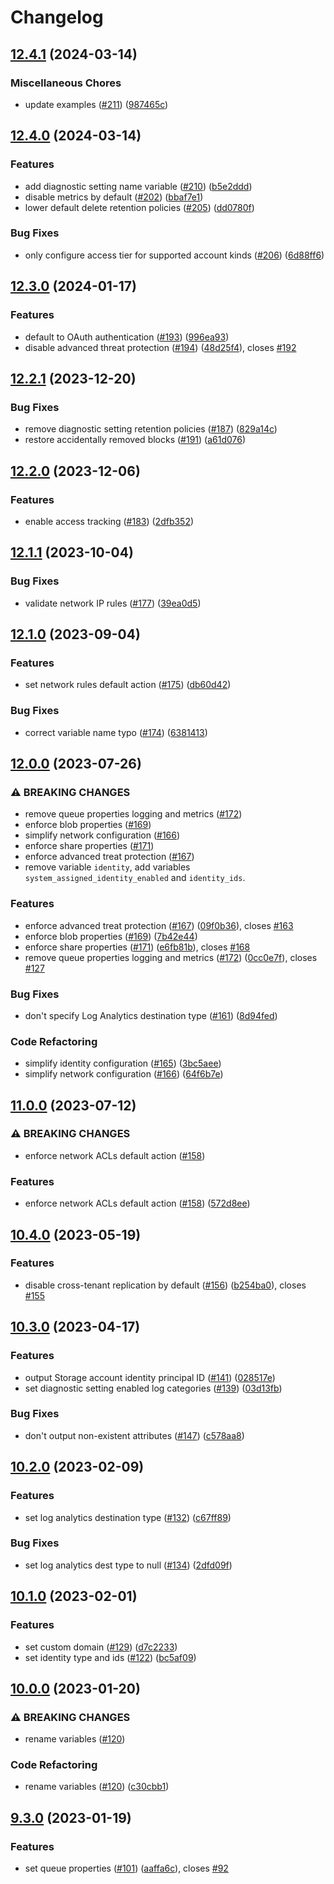 # Changelog

## [12.4.1](https://github.com/equinor/terraform-azurerm-storage/compare/v12.4.0...v12.4.1) (2024-03-14)


### Miscellaneous Chores

* update examples ([#211](https://github.com/equinor/terraform-azurerm-storage/issues/211)) ([987465c](https://github.com/equinor/terraform-azurerm-storage/commit/987465c0fd1a084747b0df4bb1defe7acae7d2b2))

## [12.4.0](https://github.com/equinor/terraform-azurerm-storage/compare/v12.3.0...v12.4.0) (2024-03-14)


### Features

* add diagnostic setting name variable ([#210](https://github.com/equinor/terraform-azurerm-storage/issues/210)) ([b5e2ddd](https://github.com/equinor/terraform-azurerm-storage/commit/b5e2dddcd77115209aecbce04441cbff8414103d))
* disable metrics by default ([#202](https://github.com/equinor/terraform-azurerm-storage/issues/202)) ([bbaf7e1](https://github.com/equinor/terraform-azurerm-storage/commit/bbaf7e10f69f4a8bf18b7fdcc018b24c8bb202e3))
* lower default delete retention policies ([#205](https://github.com/equinor/terraform-azurerm-storage/issues/205)) ([dd0780f](https://github.com/equinor/terraform-azurerm-storage/commit/dd0780f4386da768f9565842ea5cfe6f36dd6d16))


### Bug Fixes

* only configure access tier for supported account kinds ([#206](https://github.com/equinor/terraform-azurerm-storage/issues/206)) ([6d88ff6](https://github.com/equinor/terraform-azurerm-storage/commit/6d88ff6673d4228e785042ceb711e4a68ae35203))

## [12.3.0](https://github.com/equinor/terraform-azurerm-storage/compare/v12.2.1...v12.3.0) (2024-01-17)


### Features

* default to OAuth authentication ([#193](https://github.com/equinor/terraform-azurerm-storage/issues/193)) ([996ea93](https://github.com/equinor/terraform-azurerm-storage/commit/996ea9379269ef7e71698847f8a27ec18c8995b7))
* disable advanced threat protection ([#194](https://github.com/equinor/terraform-azurerm-storage/issues/194)) ([48d25f4](https://github.com/equinor/terraform-azurerm-storage/commit/48d25f476a3f1ca247bdd1a9e1947e86d960adb0)), closes [#192](https://github.com/equinor/terraform-azurerm-storage/issues/192)

## [12.2.1](https://github.com/equinor/terraform-azurerm-storage/compare/v12.2.0...v12.2.1) (2023-12-20)


### Bug Fixes

* remove diagnostic setting retention policies ([#187](https://github.com/equinor/terraform-azurerm-storage/issues/187)) ([829a14c](https://github.com/equinor/terraform-azurerm-storage/commit/829a14c27461386eb14b6eb46632baa6f6baa9e4))
* restore accidentally removed blocks ([#191](https://github.com/equinor/terraform-azurerm-storage/issues/191)) ([a61d076](https://github.com/equinor/terraform-azurerm-storage/commit/a61d076f37565642aab7818fdb998c5dc576bf2e))

## [12.2.0](https://github.com/equinor/terraform-azurerm-storage/compare/v12.1.1...v12.2.0) (2023-12-06)


### Features

* enable access tracking ([#183](https://github.com/equinor/terraform-azurerm-storage/issues/183)) ([2dfb352](https://github.com/equinor/terraform-azurerm-storage/commit/2dfb35245fb35ffadf9251e3093c04bc558629ce))

## [12.1.1](https://github.com/equinor/terraform-azurerm-storage/compare/v12.1.0...v12.1.1) (2023-10-04)


### Bug Fixes

* validate network IP rules ([#177](https://github.com/equinor/terraform-azurerm-storage/issues/177)) ([39ea0d5](https://github.com/equinor/terraform-azurerm-storage/commit/39ea0d5fb2c01be7c0eb093abd2516b0c3d0fcd0))

## [12.1.0](https://github.com/equinor/terraform-azurerm-storage/compare/v12.0.0...v12.1.0) (2023-09-04)


### Features

* set network rules default action ([#175](https://github.com/equinor/terraform-azurerm-storage/issues/175)) ([db60d42](https://github.com/equinor/terraform-azurerm-storage/commit/db60d4294fa077029cc1747195cef959c909e8d4))


### Bug Fixes

* correct variable name typo ([#174](https://github.com/equinor/terraform-azurerm-storage/issues/174)) ([6381413](https://github.com/equinor/terraform-azurerm-storage/commit/638141311b16edc82599211a32761114ad6281d5))

## [12.0.0](https://github.com/equinor/terraform-azurerm-storage/compare/v11.0.0...v12.0.0) (2023-07-26)


### ⚠ BREAKING CHANGES

* remove queue properties logging and metrics ([#172](https://github.com/equinor/terraform-azurerm-storage/issues/172))
* enforce blob properties ([#169](https://github.com/equinor/terraform-azurerm-storage/issues/169))
* simplify network configuration ([#166](https://github.com/equinor/terraform-azurerm-storage/issues/166))
* enforce share properties ([#171](https://github.com/equinor/terraform-azurerm-storage/issues/171))
* enforce advanced treat protection ([#167](https://github.com/equinor/terraform-azurerm-storage/issues/167))
* remove variable `identity`, add variables `system_assigned_identity_enabled` and `identity_ids`.

### Features

* enforce advanced treat protection ([#167](https://github.com/equinor/terraform-azurerm-storage/issues/167)) ([09f0b36](https://github.com/equinor/terraform-azurerm-storage/commit/09f0b36b3d16ca9df51c569d0cc0051ed9e8cb6a)), closes [#163](https://github.com/equinor/terraform-azurerm-storage/issues/163)
* enforce blob properties ([#169](https://github.com/equinor/terraform-azurerm-storage/issues/169)) ([7b42e44](https://github.com/equinor/terraform-azurerm-storage/commit/7b42e44ade80330e76ec09588e8b7e16fcba716f))
* enforce share properties ([#171](https://github.com/equinor/terraform-azurerm-storage/issues/171)) ([e6fb81b](https://github.com/equinor/terraform-azurerm-storage/commit/e6fb81b3f575a2e39082a52f3c94951fb0a2ead6)), closes [#168](https://github.com/equinor/terraform-azurerm-storage/issues/168)
* remove queue properties logging and metrics ([#172](https://github.com/equinor/terraform-azurerm-storage/issues/172)) ([0cc0e7f](https://github.com/equinor/terraform-azurerm-storage/commit/0cc0e7f127e35cef663e57141e4832f45124e3a4)), closes [#127](https://github.com/equinor/terraform-azurerm-storage/issues/127)


### Bug Fixes

* don't specify Log Analytics destination type ([#161](https://github.com/equinor/terraform-azurerm-storage/issues/161)) ([8d94fed](https://github.com/equinor/terraform-azurerm-storage/commit/8d94fed5fc197d64cfbe7cd2ad5e31d117cda612))


### Code Refactoring

* simplify identity configuration ([#165](https://github.com/equinor/terraform-azurerm-storage/issues/165)) ([3bc5aee](https://github.com/equinor/terraform-azurerm-storage/commit/3bc5aee844d813d32be85afc840c8ef34c988382))
* simplify network configuration ([#166](https://github.com/equinor/terraform-azurerm-storage/issues/166)) ([64f6b7e](https://github.com/equinor/terraform-azurerm-storage/commit/64f6b7e704b985b073c30fd65fa49e910acfdfcb))

## [11.0.0](https://github.com/equinor/terraform-azurerm-storage/compare/v10.4.0...v11.0.0) (2023-07-12)


### ⚠ BREAKING CHANGES

* enforce network ACLs default action ([#158](https://github.com/equinor/terraform-azurerm-storage/issues/158))

### Features

* enforce network ACLs default action ([#158](https://github.com/equinor/terraform-azurerm-storage/issues/158)) ([572d8ee](https://github.com/equinor/terraform-azurerm-storage/commit/572d8eea8ab1f6361e6fcef54372ca2af9ad0e71))

## [10.4.0](https://github.com/equinor/terraform-azurerm-storage/compare/v10.3.0...v10.4.0) (2023-05-19)


### Features

* disable cross-tenant replication by default ([#156](https://github.com/equinor/terraform-azurerm-storage/issues/156)) ([b254ba0](https://github.com/equinor/terraform-azurerm-storage/commit/b254ba001b5e89cfaf5e1a2c4627303011d2b5fe)), closes [#155](https://github.com/equinor/terraform-azurerm-storage/issues/155)

## [10.3.0](https://github.com/equinor/terraform-azurerm-storage/compare/v10.2.0...v10.3.0) (2023-04-17)


### Features

* output Storage account identity principal ID ([#141](https://github.com/equinor/terraform-azurerm-storage/issues/141)) ([028517e](https://github.com/equinor/terraform-azurerm-storage/commit/028517e113b87652264337455492058b66b5440c))
* set diagnostic setting enabled log categories ([#139](https://github.com/equinor/terraform-azurerm-storage/issues/139)) ([03d13fb](https://github.com/equinor/terraform-azurerm-storage/commit/03d13fbca8c7bf9ddecf6dd2342eb419620b379d))


### Bug Fixes

* don't output non-existent attributes ([#147](https://github.com/equinor/terraform-azurerm-storage/issues/147)) ([c578aa8](https://github.com/equinor/terraform-azurerm-storage/commit/c578aa82f32687f963b1baf6a97afb66bcf86a64))

## [10.2.0](https://github.com/equinor/terraform-azurerm-storage/compare/v10.1.0...v10.2.0) (2023-02-09)


### Features

* set log analytics destination type ([#132](https://github.com/equinor/terraform-azurerm-storage/issues/132)) ([c67ff89](https://github.com/equinor/terraform-azurerm-storage/commit/c67ff892e31501cf32cbde219aaf7e89751b9bc9))


### Bug Fixes

* set log analytics dest type to null ([#134](https://github.com/equinor/terraform-azurerm-storage/issues/134)) ([2dfd09f](https://github.com/equinor/terraform-azurerm-storage/commit/2dfd09fe05366531807d0d823a18f3607e322135))

## [10.1.0](https://github.com/equinor/terraform-azurerm-storage/compare/v10.0.0...v10.1.0) (2023-02-01)


### Features

* set custom domain ([#129](https://github.com/equinor/terraform-azurerm-storage/issues/129)) ([d7c2233](https://github.com/equinor/terraform-azurerm-storage/commit/d7c2233e7053b514831d6baedfe6d3fe0c365653))
* set identity type and ids ([#122](https://github.com/equinor/terraform-azurerm-storage/issues/122)) ([bc5af09](https://github.com/equinor/terraform-azurerm-storage/commit/bc5af0999697cdcb92157f3d9486dcb89aadf39b))

## [10.0.0](https://github.com/equinor/terraform-azurerm-storage/compare/v9.3.0...v10.0.0) (2023-01-20)


### ⚠ BREAKING CHANGES

* rename variables ([#120](https://github.com/equinor/terraform-azurerm-storage/issues/120))

### Code Refactoring

* rename variables ([#120](https://github.com/equinor/terraform-azurerm-storage/issues/120)) ([c30cbb1](https://github.com/equinor/terraform-azurerm-storage/commit/c30cbb156bfd79f52bec5254653d0f7e8674cc83))

## [9.3.0](https://github.com/equinor/terraform-azurerm-storage/compare/v9.2.0...v9.3.0) (2023-01-19)


### Features

* set queue properties ([#101](https://github.com/equinor/terraform-azurerm-storage/issues/101)) ([aaffa6c](https://github.com/equinor/terraform-azurerm-storage/commit/aaffa6cf3f6d83f7cb62215b98617f6e1e3bd611)), closes [#92](https://github.com/equinor/terraform-azurerm-storage/issues/92)
